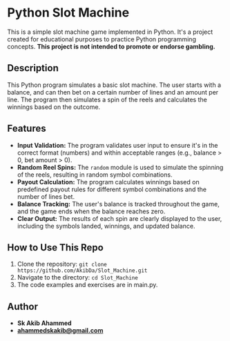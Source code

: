 # Python Slot Machine

This is a simple slot machine game implemented in Python.  It's a project created for educational purposes to practice Python programming concepts.  **This project is not intended to promote or endorse gambling.**

## Description

This Python program simulates a basic slot machine. The user starts with a balance, and can then bet on a certain number of lines and an amount per line. The program then simulates a spin of the reels and calculates the winnings based on the outcome.

## Features

* **Input Validation:**  The program validates user input to ensure it's in the correct format (numbers) and within acceptable ranges (e.g., balance > 0, bet amount > 0).
* **Random Reel Spins:** The `random` module is used to simulate the spinning of the reels, resulting in random symbol combinations.
* **Payout Calculation:**  The program calculates winnings based on predefined payout rules for different symbol combinations and the number of lines bet.
* **Balance Tracking:** The user's balance is tracked throughout the game, and the game ends when the balance reaches zero.
* **Clear Output:** The results of each spin are clearly displayed to the user, including the symbols landed, winnings, and updated balance.

## How to Use This Repo

1. Clone the repository: `git clone https://github.com/AkibDa/Slot_Machine.git` 
2. Navigate to the directory: `cd Slot_Machine`
3. The code examples and exercises are in main.py. 

## Author

* **Sk Akib Ahammed**
* **ahammedskakib@gmail.com**
